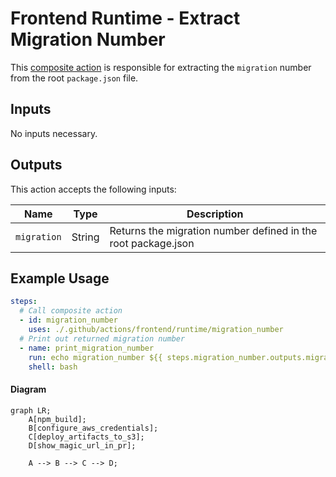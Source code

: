 # Frontend Runtime - Extract Migration Number

This [composite action](./action.yml) is responsible for extracting the `migration` number from the root `package.json` file.

## Inputs

No inputs necessary.

## Outputs

This action accepts the following inputs:

| Name                        | Type    | Description                                                   |
| --------------------------- | ------- | ------------------------------------------------------------- |
| `migration`                 | String  | Returns the migration number defined in the root package.json                                               

## Example Usage

```yaml
steps:
  # Call composite action
  - id: migration_number
    uses: ./.github/actions/frontend/runtime/migration_number
  # Print out returned migration number
  - name: print_migration_number
    run: echo migration_number ${{ steps.migration_number.outputs.migration }}
    shell: bash
```

#### Diagram

```mermaid
graph LR;
    A[npm_build];
    B[configure_aws_credentials];
    C[deploy_artifacts_to_s3];
    D[show_magic_url_in_pr];

    A --> B --> C --> D;
```
